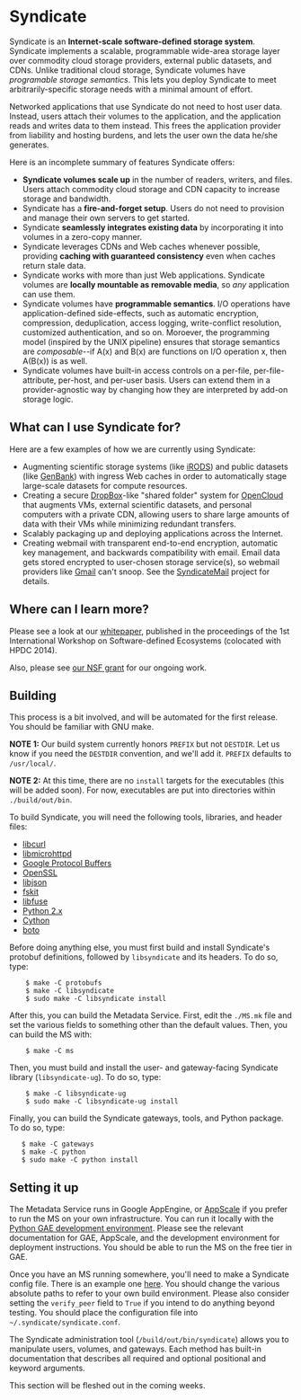 Syndicate
=========

Syndicate is an **Internet-scale software-defined storage system**.  Syndicate implements a scalable, programmable wide-area storage layer over commodity cloud storage providers, external public datasets, and CDNs.  Unlike traditional cloud storage, Syndicate volumes have *programable storage semantics*. This lets you deploy Syndicate to meet arbitrarily-specific storage needs with a minimal amount of effort.

Networked applications that use Syndicate do not need to host user data.  Instead, users attach their volumes to the application, and the application reads and writes data to them instead.  This frees the application provider from liability and hosting burdens, and lets the user own the data he/she generates.

Here is an incomplete summary of features Syndicate offers:
* **Syndicate volumes scale up** in the number of readers, writers, and files.  Users attach commodity cloud storage and CDN capacity to increase storage and bandwidth.
* Syndicate has a **fire-and-forget setup**.  Users do not need to provision and manage their own servers to get started.
* Syndicate **seamlessly integrates existing data** by incorporating it into volumes in a zero-copy manner.
* Syndicate leverages CDNs and Web caches whenever possible, providing **caching with guaranteed consistency** even when caches return stale data.
* Syndicate works with more than just Web applications.  Syndicate volumes are **locally mountable as removable media**, so *any* application can use them.
* Syndicate volumes have **programmable semantics**.  I/O operations have application-defined side-effects, such as automatic encryption, compression, deduplication, access logging, write-conflict resolution, customized authentication, and so on.  Moroever, the programming model (inspired by the UNIX pipeline) ensures that storage semantics are *composable*--if A(x) and B(x) are functions on I/O operation x, then A(B(x)) is as well.
* Syndicate volumes have built-in access controls on a per-file, per-file-attribute, per-host, and per-user basis.  Users can extend them in a provider-agnostic way by changing how they are interpreted by add-on storage logic.

What can I use Syndicate for?
-----------------------------

Here are a few examples of how we are currently using Syndicate:

* Augmenting scientific storage systems (like [iRODS](https://irods.org)) and public datasets (like [GenBank](https://www.ncbi.nlm.nih.gov/genbank/)) with ingress Web caches in order to automatically stage large-scale datasets for compute resources. 
* Creating a secure [DropBox](http://www.dropbox.com)-like "shared folder" system for [OpenCloud](http://www.opencloud.us) that augments VMs, external scientific datasets, and personal computers with a private CDN, allowing users to share large amounts of data with their VMs while minimizing redundant transfers.
* Scalably packaging up and deploying applications across the Internet.
* Creating webmail with transparent end-to-end encryption, automatic key management, and backwards compatibility with email.  Email data gets stored encrypted to user-chosen storage service(s), so webmail providers like [Gmail](https://mail.google.com) can't snoop.  See the [SyndicateMail](https://github.com/jcnelson/syndicatemail) project for details.

Where can I learn more?
-----------------------

Please see a look at our [whitepaper](https://www.cs.princeton.edu/~jcnelson/acm-bigsystem2014.pdf), published in the proceedings of the 1st International Workshop on Software-defined Ecosystems (colocated with HPDC 2014).

Also, please see [our NSF grant](http://www.nsf.gov/awardsearch/showAward?AWD_ID=1541318&HistoricalAwards=false) for our ongoing work.

Building
--------

This process is a bit involved, and will be automated for the first release.  You should be familiar with GNU make.

**NOTE 1:**  Our build system currently honors `PREFIX` but not `DESTDIR`.  Let us know if you need the `DESTDIR` convention, and we'll add it.  `PREFIX` defaults to `/usr/local/`.

**NOTE 2:**  At this time, there are no `install` targets for the executables (this will be added soon).  For now, executables are put into directories within `./build/out/bin`.

To build Syndicate, you will need the following tools, libraries, and header files:
* [libcurl](http://curl.haxx.se/libcurl/)
* [libmicrohttpd](https://www.gnu.org/software/libmicrohttpd/)
* [Google Protocol Buffers](https://github.com/google/protobuf)
* [OpenSSL](https://www.openssl.org/)
* [libjson](https://github.com/json-c/json-c)
* [fskit](https://github.com/jcnelson/fskit)
* [libfuse](https://github.com/libfuse/)
* [Python 2.x](https://www.python.org)
* [Cython](https://github.com/cython/cython)
* [boto](https://github.com/boto/boto)

Before doing anything else, you must first build and install Syndicate's protobuf definitions, followed by `libsyndicate` and its headers.  To do so, type:

```
    $ make -C protobufs
    $ make -C libsyndicate
    $ sudo make -C libsyndicate install 
```

After this, you can build the Metadata Service.  First, edit the `./MS.mk` file and set the various fields to something other than the default values.  Then, you can build the MS with:

```
    $ make -C ms
```

Then, you must build and install the user- and gateway-facing Syndicate library (`libsyndicate-ug`).  To do so, type:

```
    $ make -C libsyndicate-ug
    $ sudo make -C libsyndicate-ug install
```

Finally, you can build the Syndicate gateways, tools, and Python package.  To do so, type:

```
   $ make -C gateways
   $ make -C python
   $ sudo make -C python install
```


Setting it up
-------------

The Metadata Service runs in Google AppEngine, or [AppScale](https://github.com/AppScale/appscale) if you prefer to run the MS on your own infrastructure.  You can run it locally with the [Python GAE development environment](https://cloud.google.com/appengine/downloads?hl=en).  Please see the relevant documentation for GAE, AppScale, and the development environment for deployment instructions.  You should be able to run the MS on the free tier in GAE.

Once you have an MS running somewhere, you'll need to make a Syndicate config file.  There is an example one [here](https://github.com/jcnelson/syndicate/tree/master/example/syndicate.conf).  You should change the various absolute paths to refer to your own build environment.  Please also consider setting the `verify_peer` field to `True` if you intend to do anything beyond testing.  You should place the configuration file into `~/.syndicate/syndicate.conf`.

The Syndicate administration tool (`/build/out/bin/syndicate`) allows you to manipulate users, volumes, and gateways.  Each method has built-in documentation that describes all required and optional positional and keyword arguments.  

This section will be fleshed out in the coming weeks.
